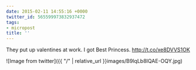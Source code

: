 ```yaml
---
date: 2015-02-11 14:55:16 +0000
twitter_id: 565599973832937472
tags:
- micropost
title: ''
---
```


They put up valentines at work. I got Best Princess. http://t.co/xe8DVVS1OK

![Image from twitter]({{ "/" | relative_url  }}images/B9lqLb8IQAE-OQY.jpg)
